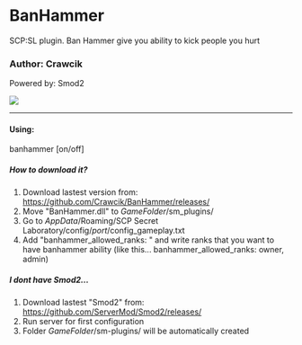 # BanHammer
SCP:SL plugin. Ban Hammer give you ability to kick people you hurt

### Author: Crawcik
Powered by: Smod2

![](https://img.shields.io/github/release/Crawcik/BanHammer)

------------
#### Using:
banhammer [on/off]

##### How to download it?
1. Download lastest version from: https://github.com/Crawcik/BanHammer/releases/
2. Move "BanHammer.dll" to *GameFolder*/sm_plugins/
3. Go to *AppData*/Roaming/SCP Secret Laboratory/config/*port*/config_gameplay.txt
4. Add "banhammer_allowed_ranks: " and write ranks that you want to have banhammer ability (like this... banhammer_allowed_ranks: owner, admin)

##### I dont have Smod2...
1. Download lastest "Smod2" from: https://github.com/ServerMod/Smod2/releases/
3. Run server for first configuration
4. Folder *GameFolder*/sm-plugins/ will be automatically created
